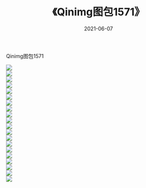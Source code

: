 ﻿---
layout: post
title:  《Qinimg图包1571》
date:   2021-06-07
img: http://imgx.orgx.ga/Qinimg图包/Qinimg图包1571/000.jpg
categories: [美女, 清纯, 唯美]
---

Qinimg图包1571

 ![](http://imgx.orgx.ga/Qinimg图包/Qinimg图包1571/001.jpg) <br>![](http://imgx.orgx.ga/Qinimg图包/Qinimg图包1571/002.jpg) <br>![](http://imgx.orgx.ga/Qinimg图包/Qinimg图包1571/003.jpg) <br>![](http://imgx.orgx.ga/Qinimg图包/Qinimg图包1571/004.jpg) <br>![](http://imgx.orgx.ga/Qinimg图包/Qinimg图包1571/005.jpg) <br>![](http://imgx.orgx.ga/Qinimg图包/Qinimg图包1571/006.jpg) <br>![](http://imgx.orgx.ga/Qinimg图包/Qinimg图包1571/007.jpg) <br>![](http://imgx.orgx.ga/Qinimg图包/Qinimg图包1571/008.jpg) <br>![](http://imgx.orgx.ga/Qinimg图包/Qinimg图包1571/009.jpg) <br>![](http://imgx.orgx.ga/Qinimg图包/Qinimg图包1571/010.jpg) <br>![](http://imgx.orgx.ga/Qinimg图包/Qinimg图包1571/011.jpg) <br>![](http://imgx.orgx.ga/Qinimg图包/Qinimg图包1571/012.jpg) <br>![](http://imgx.orgx.ga/Qinimg图包/Qinimg图包1571/013.jpg) <br>![](http://imgx.orgx.ga/Qinimg图包/Qinimg图包1571/014.jpg) <br>![](http://imgx.orgx.ga/Qinimg图包/Qinimg图包1571/015.jpg) <br>![](http://imgx.orgx.ga/Qinimg图包/Qinimg图包1571/016.jpg) <br>![](http://imgx.orgx.ga/Qinimg图包/Qinimg图包1571/017.jpg) <br>![](http://imgx.orgx.ga/Qinimg图包/Qinimg图包1571/018.jpg) <br>![](http://imgx.orgx.ga/Qinimg图包/Qinimg图包1571/019.jpg) <br>![](http://imgx.orgx.ga/Qinimg图包/Qinimg图包1571/020.jpg) <br>